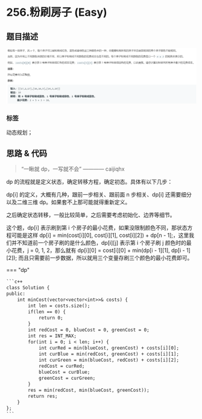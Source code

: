 # 256.粉刷房子 (Easy)

## 题目描述

![](256.png)

### 标签

动态规划；

## 思路 & 代码

> “一瞅就 dp，一写就不会” ———— caijiqhx

dp 的流程就是定义状态，确定转移方程，确定初态。具体有以下几步：

dp[i] 的定义，大概有几种，跟前一步相关、跟前面 n 步相关、dp[i] 还需要细分以及二维三维 dp。如果套不上那可能就得重新定义。 

之后确定状态转移，一般比较简单，之后需要考虑初始化、边界等细节。

这个题，dp[i] 表示刷到第 i 个房子的最小花费，如果没限制颜色不同，那状态方程可能是这样 dp[i] = min(cost[i][0], cost[i][1], cost[i][2]) + dp[n - 1];，这里我们并不知道前一个房子刷的是什么颜色，dp[i][j] 表示第 i 个房子刷 j 颜色时的最小花费，j = 0, 1, 2，那么就有 dp[i][0] = cost[i][0] + min(dp[i - 1][1], dp[i - 1][2]); 而且只需要前一步数据，所以就用三个变量存刷三个颜色的最小花费即可。

=== "dp"

    ```c++
    class Solution {
    public:
        int minCost(vector<vector<int>>& costs) {
            int len = costs.size();
            if(len == 0) {
                return 0;
            }
            int redCost = 0, blueCost = 0, greenCost = 0;
            int res = INT_MAX;
            for(int i = 0; i < len; i++) {
                int curRed = min(blueCost, greenCost) + costs[i][0];
                int curBlue = min(redCost, greenCost) + costs[i][1];
                int curGreen = min(blueCost, redCost) + costs[i][2];
                redCost = curRed;
                blueCost = curBlue;
                greenCost = curGreen;
            }
            res = min(redCost, min(blueCost, greenCost));
            return res;
        }
    };
    ```
    
